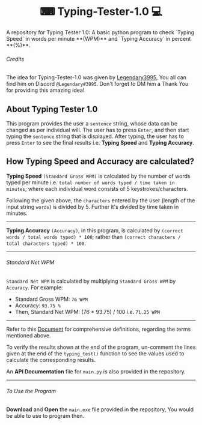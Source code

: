 <h1 align = "center"> ⌨ Typing-Tester-1.0 💻</h1>
 A repository for Typing Tester 1.0: A basic python program to check `Typing Speed` in words per minute **(WPM)** and `Typing Accuracy` in percent **(%)**.
 

 ###### Credits
 The idea for Typing-Tester-1.0 was given by [Legendary3995](https://github.com/Legendary3995), You all can find him on Discord `@Legendary#3995`. Don't forget to DM him a Thank You for providing this amazing idea!
 
 
## About Typing Tester 1.0
This program provides the user a `sentence` string, whose data can be changed as per individual will. The user has to press `Enter`, and then start typing the `sentence` string that is displayed. After typing, the user has to press `Enter` to see the final results i.e. **Typing Speed** and **Typing Accuracy**.


## How Typing Speed and Accuracy are calculated?


**Typing Speed** `(Standard Gross WPM)` is calculated by the number of words typed per minute i.e. `total number of words typed / time taken in minutes`; where each individual word consists of 5 keystrokes/characters. 

Following the given above, the `characters` entered by the user (length of the input string `words`) is divided by 5. Further it's divided by time taken in minutes.

<hr>


**Typing Accuracy** `(Accuracy)`, in this program, is calculated by `(correct words / total words typed) * 100`; rather than `(correct characters / total characters typed) * 100`.


<hr>


###### Standard Net WPM

`Standard Net WPM` is calculated by multiplying `Standard Gross WPM` by `Accuracy`. For example:
- Standard Gross WPM: `76 WPM`
- Accuracy: `93.75 %`
- Then, Standard Net WPM: (76 * 93.75) / 100
                     i.e. `71.25 WPM`

<hr>

Refer to this [Document](https://www.peoplogicaskills.com/wp-content/uploads/2016/06/Typing-and-Data-Entry-Calculation.pdf) for comprehensive definitions, regarding the terms mentioned above.


To verify the results shown at the end of the program, un-comment the lines given at the end of the `typing_test()` function to see the values used to calculate the corresponding results.



An **API Documentation** file for `main.py` is also provided in the repository.

<hr>

###### To Use the Program
**Download** and **Open** the `main.exe` file provided in the repository, You would be able to use to program then.
